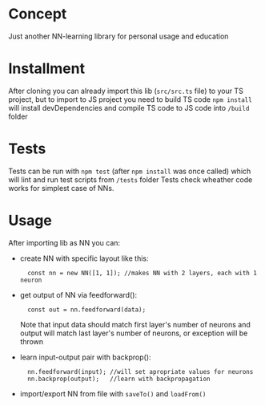 # Concept

Just another NN-learning library for personal usage and education

# Installment

After cloning you can already import this lib (`src/src.ts` file) to your TS project, but to import to JS project you need to build TS code
`npm install` will install devDependencies and compile TS code to JS code into `/build` folder

# Tests

Tests can be run with `npm test` (after `npm install` was once called) which will lint and run test scripts from `/tests` folder
Tests check wheather code works for simplest case of NNs.

# Usage

After importing lib as NN you can:

- create NN with specific layout like this:

        const nn = new NN([1, 1]); //makes NN with 2 layers, each with 1 neuron

- get output of NN via feedforward():

        const out = nn.feedforward(data);

    Note that input data should match first layer's number of neurons and output will match last layer's number of neurons, or exception will be thrown
- learn input-output pair with backprop():

        nn.feedforward(input); //will set apropriate values for neurons
        nn.backprop(output);   //learn with backpropagation

- import/export NN from file with `saveTo()` and `loadFrom()`
